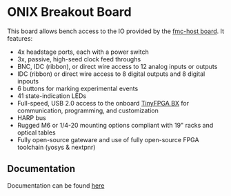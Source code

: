# ONIX Breakout Board
This board allows bench access to the IO provided by the
[fmc-host board](../fmc-host/README.md). It features:

- 4x headstage ports, each with a power switch
- 3x, passive, high-seed clock feed throughs
- BNC, IDC (ribbon), or direct wire access to 12 analog inputs or outputs
- IDC (ribbon) or direct wire access to 8 digital outputs and 8 digital inpouts
- 6 buttons for marking experimental events
- 41 state-indication LEDs
- Full-speed, USB 2.0 access to the onboard [TinyFPGA
  BX](https://www.crowdsupply.com/tinyfpga/tinyfpga-bx) for communication,
  programming, and customization 
- HARP bus
- Rugged M6 or 1/4-20 mounting options compliant with 19" racks and optical
  tables
- Fully open-source gateware and use of fully open-source FPGA toolchain (yosys
  & nextpnr)

## Documentation
Documentation can be found
[here](https://open-ephys.github.io/onix-docs/Hardware%20Guide/Breakout%20Boards/breakout_1r4.html)
